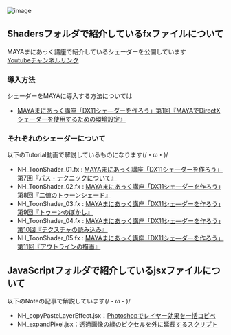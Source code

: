 ![image](https://github.com/user-attachments/assets/670bf968-8679-40f8-8f6d-4e4f06a74a97)
## Shadersフォルダで紹介しているfxファイルについて  
MAYAまにあっく講座で紹介しているシェーダーを公開しています  
[Youtubeチャンネルリンク](https://www.youtube.com/playlist?list=PLss86bgHfJVIW4_6XF0pLDlpRK61NHvpR)  
### 導入方法
シェーダーをMAYAに導入する方法については
- [MAYAまにあっく講座「DX11シェ―ダーを作ろう」第1回『MAYAでDirectXシェーダーを使用するための環境設定』](https://youtu.be/H0KloIceqjs)
### それぞれのシェーダーについて
以下のTutorial動画で解説しているものになります(/・ω・)/
- NH_ToonShader_01.fx : [MAYAまにあっく講座「DX11シェ―ダーを作ろう」第7回『パス・テクニックについて』](https://youtu.be/u982WfSel7g)  
- NH_ToonShader_02.fx : [MAYAまにあっく講座「DX11シェ―ダーを作ろう」第8回『二値のトゥーンシェード』](https://youtu.be/u982WfSel7g)  
- NH_ToonShader_03.fx : [MAYAまにあっく講座「DX11シェ―ダーを作ろう」第9回『トゥーンのぼかし』](https://youtu.be/u982WfSel7g)  
- NH_ToonShader_04.fx : [MAYAまにあっく講座「DX11シェ―ダーを作ろう」第10回『テクスチャの読み込み』](https://youtu.be/u982WfSel7g)  
- NH_ToonShader_05.fx : [MAYAまにあっく講座「DX11シェ―ダーを作ろう」第11回『アウトラインの描画』](https://youtu.be/u982WfSel7g)  
## JavaScriptフォルダで紹介しているjsxファイルについて  
以下のNoteの記事で解説しています(/・ω・)/
- NH_copyPasteLayerEffect.jsx：[Photoshopでレイヤー効果を一括コピペ](https://note.com/n_hougetsu/n/n390ba7cc78f9)
- NH_expandPixel.jsx：[透過画像の縁のピクセルを外に延長するスクリプト](https://note.com/n_hougetsu/n/n3a55cdfdb42d)
